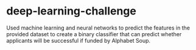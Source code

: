 # deep-learning-challenge
Used  machine learning and neural networks to predict the features in the provided dataset to create a binary classifier that can predict whether applicants will be successful if funded by Alphabet Soup.
